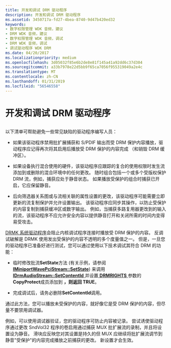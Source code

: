 ```yaml
---
title: 开发和调试 DRM 驱动程序
description: 开发和调试 DRM 驱动程序
ms.assetid: 3450717a-fd27-4bea-8740-9d47b420ed32
keywords:
- 数字权限管理 WDK 音频，建议
- DRM WDK 音频，建议
- 数字权限管理 WDK 音频，调试
- DRM WDK 音频，调试
- 调试驱动程序 WDK DRM
ms.date: 04/20/2017
ms.localizationpriority: medium
ms.openlocfilehash: 3d05032f85e6b2de8e81f145a41a92dd6c37d304
ms.sourcegitcommit: a33b7978e22d5bb9f65ca7056f955319049a2e4c
ms.translationtype: MT
ms.contentlocale: zh-CN
ms.lasthandoff: 01/31/2019
ms.locfileid: "56546558"
---
```

# <a name="developing-and-debugging-drm-drivers"></a>开发和调试 DRM 驱动程序


## <span id="developing_and_debugging_drm_drivers"></span><span id="DEVELOPING_AND_DEBUGGING_DRM_DRIVERS"></span>


以下清单可帮助避免一些常见缺陷的驱动程序编写人员：

-   如果该驱动程序禁用批扩展捕获和 S/PDIF 输出而受 DRM 保护内容播放，驱动程序应记得再次将其启用后播放受 DRM 保护的内容完成 （和销毁 DRM 缓冲区）。

-   如果设备执行混合使用的硬件，该驱动程序应跟踪的复合的使用权限时发生流添加到或删除的混合环境中的任何更改。 随时组合包括一个或多个受版权保护 DRM 流，例如，捕获应处于静音状态。 如果播放受保护的组合时捕获已开启，它应保留静音。

-   后向筛选器关系图或与流相关联的属性设置的更改，该驱动程序可能需要立即更新的流复制保护并允许设置输出。 该驱动程序应同步其操作，以防止受保护的内容复制到捕获缓冲区或数字输出。 例如，当捕获多路复用器更改到的输入的流，该驱动程序不应允许安全内容以提供静音打开和关闭所需的时间内变得易受攻击。

[DRMK 系统驱动程序](kernel-mode-wdm-audio-components.md#drmk_system_driver)会阻止内核调试程序连接时播放受 DRM 保护的内容。 反调试破解是 DRMK 使用发出受保护的内容不透明的多个度量值之一。 但是，一旦您的驱动程序已准备好进行测试，您可以通过使用以下技术调试其符合 DRM 的功能：

-   临时修改批流**SetState**方法 (有关示例，请参阅[ **IMiniportWavePciStream::SetState**](https://msdn.microsoft.com/library/windows/hardware/ff536733)) 来调用[ **IDrmAudioStream::SetContentId** ](https://msdn.microsoft.com/library/windows/hardware/ff536570)并设置[ **DRMRIGHTS** ](https://msdn.microsoft.com/library/windows/hardware/ff536355)参数的**CopyProtect**成员添加到 **，则返回 TRUE**。

-   完成调试后，请务必删除**SetContentId**调用。

通过此方法，您可以播放未受保护的内容，就好像它是受 DRM 保护的内容，但尽量不要禁用调试器。

例如，可以使用调试器验证，您的驱动程序可防止内容被记录。 尝试诱使驱动程序通过更改 SndVol32 程序的卷启用通过捕获 MUX 批扩展流的录制，并且将设置设为静音。 滑块应反映您对其设置是持久的但 MUX 应继续将批扩展流调节到静音"受保护"的内容完成播放之前捕获的更改。 新设置才会生效。

 

 




